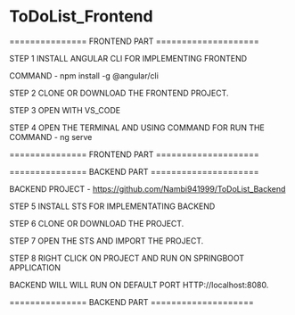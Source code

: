 # ToDoList_Frontend


=============== FRONTEND PART ====================

STEP 1 
INSTALL ANGULAR CLI FOR IMPLEMENTING FRONTEND

COMMAND - npm install -g @angular/cli

STEP 2 
CLONE OR DOWNLOAD THE FRONTEND PROJECT.

STEP 3
OPEN WITH VS_CODE

STEP 4
OPEN THE TERMINAL AND USING COMMAND FOR RUN THE
COMMAND - ng serve

=============== FRONTEND PART ====================

=============== BACKEND PART =====================

BACKEND PROJECT - https://github.com/Nambi941999/ToDoList_Backend


STEP 5
INSTALL STS FOR IMPLEMENTATING BACKEND

STEP 6
CLONE OR DOWNLOAD THE PROJECT.

STEP 7
OPEN THE STS AND IMPORT THE PROJECT.

STEP 8
RIGHT CLICK ON PROJECT AND RUN ON SPRINGBOOT APPLICATION 

BACKEND WILL WILL RUN ON DEFAULT PORT HTTP://localhost:8080.

=============== BACKEND PART ====================



